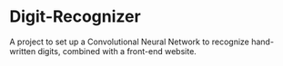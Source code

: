 # Digit-Recognizer

A project to set up a Convolutional Neural Network to recognize hand-written digits, combined with a front-end website.
